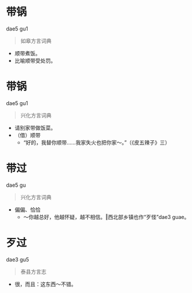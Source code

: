 # 带锅
dae5 gu1
> 如皋方言词典
- 顺带煮饭。
- 比喻顺带受处罚。

# 带锅
dae5 gu1
> 兴化方言词典
- 请别家带做饭菜。
- （借）顺带
  - “好的，我替你顺带……我家失火也把你家～。”（《皮五辣子》三）

# 带过
dae5 gu
> 兴化方言词典
- 偏偏、恰恰
  - ～你越总好，他越怀疑，越不相信。‖西北部乡镇也作“歹怪”dae3 guae。

# 歹过
dae3 gu5
> 泰县方言志
- 很，而且：这东西～不错。
